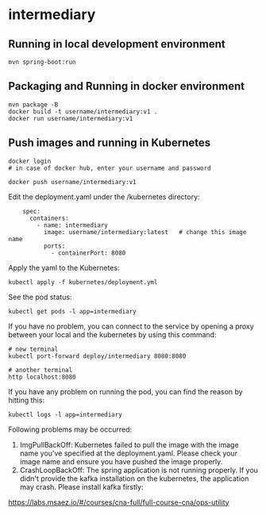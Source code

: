 # intermediary

## Running in local development environment

```
mvn spring-boot:run
```

## Packaging and Running in docker environment

```
mvn package -B
docker build -t username/intermediary:v1 .
docker run username/intermediary:v1
```

## Push images and running in Kubernetes

```
docker login 
# in case of docker hub, enter your username and password

docker push username/intermediary:v1
```

Edit the deployment.yaml under the /kubernetes directory:
```
    spec:
      containers:
        - name: intermediary
          image: username/intermediary:latest   # change this image name
          ports:
            - containerPort: 8080

```

Apply the yaml to the Kubernetes:
```
kubectl apply -f kubernetes/deployment.yml
```

See the pod status:
```
kubectl get pods -l app=intermediary
```

If you have no problem, you can connect to the service by opening a proxy between your local and the kubernetes by using this command:
```
# new terminal
kubectl port-forward deploy/intermediary 8080:8080

# another terminal
http localhost:8080
```

If you have any problem on running the pod, you can find the reason by hitting this:
```
kubectl logs -l app=intermediary
```

Following problems may be occurred:

1. ImgPullBackOff:  Kubernetes failed to pull the image with the image name you've specified at the deployment.yaml. Please check your image name and ensure you have pushed the image properly.
1. CrashLoopBackOff: The spring application is not running properly. If you didn't provide the kafka installation on the kubernetes, the application may crash. Please install kafka firstly:

https://labs.msaez.io/#/courses/cna-full/full-course-cna/ops-utility

